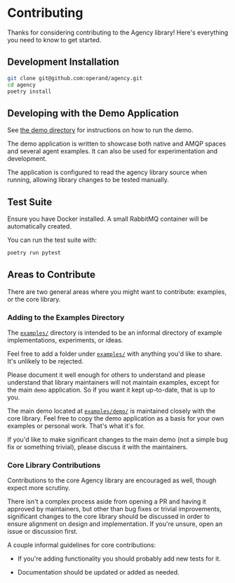 # Contributing

Thanks for considering contributing to the Agency library! Here's everything you
need to know to get started.

## Development Installation

```bash
git clone git@github.com:operand/agency.git
cd agency
poetry install
```

## Developing with the Demo Application

See [the demo directory](./examples/demo/) for instructions on how to run the
demo.

The demo application is written to showcase both native and AMQP spaces and
several agent examples. It can also be used for experimentation and development.

The application is configured to read the agency library source when running,
allowing library changes to be tested manually.

## Test Suite

Ensure you have Docker installed. A small RabbitMQ container will be
automatically created.

You can run the test suite with:

```bash
poetry run pytest
```

## Areas to Contribute

There are two general areas where you might want to contribute: examples, or the
core library.

### Adding to the Examples Directory

The [`examples/`](./examples/) directory is intended to be an informal directory
of example implementations, experiments, or ideas.

Feel free to add a folder under [`examples/`](./examples/) with anything you'd
like to share. It's unlikely to be rejected.

Please document it well enough for others to understand and please understand
that library maintainers will not maintain examples, except for the main `demo`
application. So if you want it kept up-to-date, that is up to you.

The main demo located at [`examples/demo/`](./examples/demo/) is maintained
closely with the core library. Feel free to copy the demo application as a basis
for your own examples or personal work. That's what it's for.

If you'd like to make significant changes to the main demo (not a simple bug fix
or something trivial), please discuss it with the maintainers.

### Core Library Contributions

Contributions to the core Agency library are encouraged as well, though expect
more scrutiny.

There isn't a complex process aside from opening a PR and having it approved by
maintainers, but other than bug fixes or trivial improvements, significant
changes to the core library should be discussed in order to ensure alignment on
design and implementation. If you're unsure, open an issue or discussion first.

A couple informal guidelines for core contributions:

* If you're adding functionality you should probably add new tests for it.

* Documentation should be updated or added as needed.
